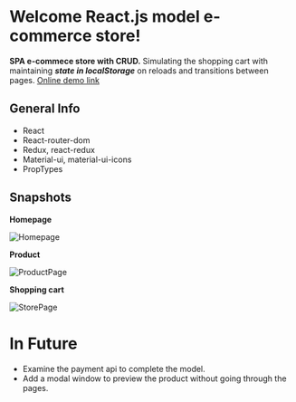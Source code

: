 # Welcome React.js model e-commerce store!

**SPA e-commece store with CRUD.** Simulating the shopping cart with maintaining ***state in localStorage*** on reloads and transitions between pages. <a href="https://react-e-commerce-store-model.web.app"  target="_blank"/>Online demo link<a/>
## General Info
 - React
 - React-router-dom
 - Redux, react-redux
 - Material-ui, material-ui-icons
 - PropTypes
 
## Snapshots
**Homepage**
 
![Homepage](https://i.ibb.co/bKvmYkH/screencapture-react-e-commerce-store-model-web-app-2021-08-01-15-42-34.png)

**Product**
 
![ProductPage](https://i.ibb.co/CsZhCyB/screencapture-react-e-commerce-store-model-web-app-product-4-2021-08-01-15-42-52.png)

**Shopping cart**
 
![StorePage](https://i.ibb.co/LxgHnx1/screencapture-react-e-commerce-store-model-web-app-store-2021-08-01-15-43-05.png)

# In Future
 - Examine the payment api to complete the model.
 - Add a modal window to preview the product without going through the pages.
